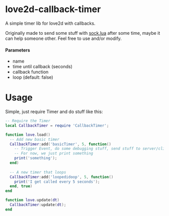 # love2d-callback-timer
A simple timer lib for love2d with callbacks.

Originally made to send some stuff with [sock.lua](https://github.com/camchenry/sock.lua) after some time, maybe it can help someone other.
Feel free to use and/or modify.

#### Parameters
- name
- time until callback (seconds)
- callback function
- loop (default: false)

# Usage
Simple, just require Timer and do stuff like this:

```lua
-- Require the Timer
local CallbackTimer = require 'CallbackTimer';

function love.load()
  -- Add new basic timer
  CallbackTimer:add('basicTimer', 5, function() 
    -- Trigger Event, do some debugging stuff, send stuff to server/client, ...
    -- For now, we just print something
    print('something');
  end)
  
  -- A new timer that loops
  CallbackTimer:add('loopedidoop', 5, function() 
    print('I get called every 5 seconds');
  end, true)
end

function love.update(dt)
  CallbackTimer:update(dt);
end
```
